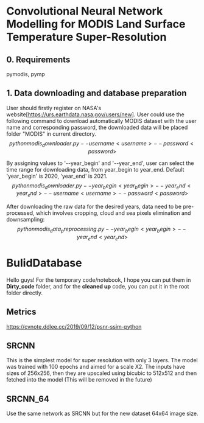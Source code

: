 
# Convolutional Neural Network Modelling for MODIS Land Surface Temperature Super-Resolution

## 0. Requirements
pymodis, pymp

## 1. Data downloading and database preparation
User should firstly register on NASA's website[https://urs.earthdata.nasa.gov/users/new]. 
User could use the following command to download automatically MODIS dataset with the user name and corresponding password, the downloaded data will be placed folder "MODIS" in current directory.
$$
python modis_downloader.py --username <username> --password <password> 
$$

By assigning values to '--year_begin' and '--year_end', user can select the time range for downloading data, from year_begin to year_end. Default 'year_begin' is 2020, 'year_end' is 2021.
$$
python modis_downloader.py --year_begin <year_begin> --year_end <year_end> --username <username> --password <password> 
$$

After downloading the raw data for the desired years, data need to be pre-processed, which involves cropping, cloud and sea pixels elimination and downsampling:
$$
python modis_data_preprocessing.py --year_begin <year_begin> --year_end <year_end>
$$





# BulidDatabase
Hello guys! For the temporary code/notebook, I hope you can put them in **Dirty_code** folder, and for the **cleaned up** code, you can put it in the root folder directly.

## Metrics
https://cvnote.ddlee.cc/2019/09/12/psnr-ssim-python

## SRCNN
This is the simplest model for super resolution with only 3 layers. The model was trained with 100 epochs and aimed for a scale X2. The inputs have sizes of 256x256, then they are upscaled using bicubic to 512x512 and then fetched into the model (This will be removed in the future)

## SRCNN_64
Use the same network as SRCNN but for the new dataset 64x64 image size.
